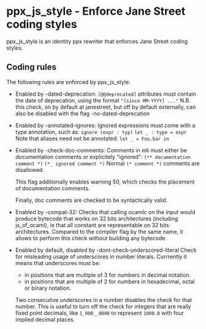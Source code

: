 ppx_js_style - Enforce Jane Street coding styles
================================================

ppx\_js\_style is an identity ppx rewriter that enforces Jane Street
coding styles.

Coding rules
------------

The following rules are enforced by ppx\_js\_style:

- Enabled by -dated-deprecation:
  `[@@deprecated]` attributes must contain the date of deprecation,
  using the format `"[since MM-YYYY] ..."`
  N.B. this check, on by default at janestreet, but off by default externally,
  can also be disabled with the flag -no-dated-deprecation

- Enabled by -annotated-ignores:
  Ignored expressions must come with a type annotation, such as:
    `ignore (expr : typ)`
    `let _ : type = expr`
  Note that aliases need not be annotated:
    `let _ = Foo.bar in`

- Enabled by -check-doc-comments:
  Comments in mli must either be documentation comments or explicitely
  "ignored":
    `(** documentation comment *)`
    `(*_ ignored comment *)`
  Normal `(* comment *)` comments are disallowed.

  This flag additionally enables warning 50, which checks the placement
  of documentation comments.

  Finally, doc comments are checked to be syntactically valid.

- Enabled by -compat-32:
  Checks that calling ocamlc on the input would produce bytecode that
  works on 32 bits architectures (including js\_of\_ocaml), ie that
  all constant are representable on 32 bits architectures. Compared to
  the compiler flag by the same name, it allows to perform this check
  without building any bytecode.

- Enabled by default, disabled by -dont-check-underscored-literal
  Check for misleading usage of underscores in number
  literals. Currrently it means that underscores must be:
  - in positions that are multiple of 3 for numbers in decimal notation.
  - in positions that are multiple of 2 for numbers in hexadecimal,
    octal or binary notation.

  Two consecutive underscores in a number disables the check for that
  number. This is useful to turn off the check for integers that are
  really fixed point decimals, like `1_000__0000` to represent `1000.0`
  with four implied decimal places.
